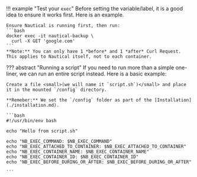 !!! example "Test your `exec`"
    Before setting the variable/label, it is a good idea to ensure it works first. Here is an example.

    Ensure Nautical is running first, then run:
    ```bash
    docker exec -it nautical-backup \
      curl -X GET 'google.com'
    ```
    **Note:** You can only have 1 *before* and 1 *after* Curl Request. This applies to Nautical itself, not to each container.


??? abstract "Running a script"
    If you need to run more than a simple one-liner, we can run an entire script instead.
    Here is a basic example:

    Create a file <small>(we will name it `script.sh`)</small> and place it in the mounted `/config` directory.

    **Remeber:** We set the `/config` folder as part of the [Installation](./installation.md).
    
    ```bash
    #!/usr/bin/env bash

    echo "Hello from script.sh"

    echo "NB_EXEC_COMMAND: $NB_EXEC_COMMAND" 
    echo "NB_EXEC_ATTACHED_TO_CONTAINER: $NB_EXEC_ATTACHED_TO_CONTAINER" 
    echo "NB_EXEC_CONTAINER_NAME: $NB_EXEC_CONTAINER_NAME" 
    echo "NB_EXEC_CONTAINER_ID: $NB_EXEC_CONTAINER_ID" 
    echo "NB_EXEC_BEFORE_DURING_OR_AFTER: $NB_EXEC_BEFORE_DURING_OR_AFTER" 

    ```